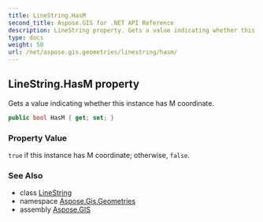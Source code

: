 ```yaml
---
title: LineString.HasM
second_title: Aspose.GIS for .NET API Reference
description: LineString property. Gets a value indicating whether this instance has M coordinate.
type: docs
weight: 50
url: /net/aspose.gis.geometries/linestring/hasm/
---
```

## LineString.HasM property

Gets a value indicating whether this instance has M coordinate.

```csharp
public bool HasM { get; set; }
```

### Property Value

`true` if this instance has M coordinate; otherwise, `false`.

### See Also

* class [LineString](../)
* namespace [Aspose.Gis.Geometries](../../linestring/)
* assembly [Aspose.GIS](../../../)


